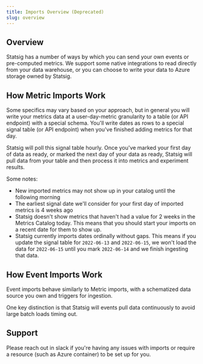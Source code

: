 ```yaml
---
title: Imports Overview (Deprecated)
slug: overview
---
```


## Overview

Statsig has a number of ways by which you can send your own events or pre-computed metrics. We support some native integrations to read directly from your data warehouse, or you can choose to write your data to Azure storage owned by Statsig.

## How Metric Imports Work

Some specifics may vary based on your approach, but in general you will write your metrics data at a user-day-metric granularity to a table (or API endpoint) with a special schema. You'll write dates as rows to a special signal table (or API endpoint) when you've finished adding metrics for that day.

Statsig will poll this signal table hourly. Once you've marked your first day of data as ready, or marked the next day of your data as ready, Statsig will pull data from your table and then process it into metrics and experiment results.

Some notes:

- New imported metrics may not show up in your catalog until the following morning
- The earliest signal date we'll consider for your first day of imported metrics is 4 weeks ago
- Statsig doesn't show metrics that haven't had a value for 2 weeks in the Metrics Catalog today. This means that you should start your imports on a recent date for them to show up.
- Statsig currently imports dates ordinally without gaps. This means if you update the signal table for `2022-06-13` and `2022-06-15`, we won't load the data for `2022-06-15` until you mark `2022-06-14` and we finish ingesting that data.

## How Event Imports Work

Event imports behave similarly to Metric imports, with a schematized data source you own and triggers for ingestion.

One key distinction is that Statsig will events pull data continuously to avoid large batch loads timing out.

## Support

Please reach out in slack if you're having any issues with imports or require a resource (such as Azure container) to be set up for you.
